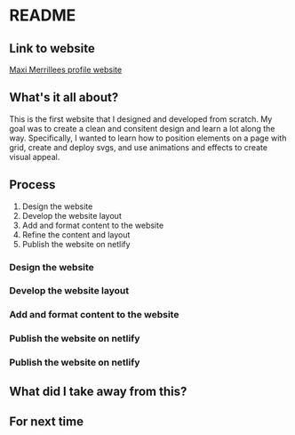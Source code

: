 # README

## Link to website
[Maxi Merrillees profile website](https://maxi-merrillees.netlify.com/)

## What's it all about?
This is the first website that I designed and developed from scratch. My goal was to create a clean and consitent design and learn a lot along the way. Specifically, I wanted to learn how to position elements on a page with grid, create and deploy svgs, and use animations and effects to create visual appeal.

## Process

1.	Design the website 
2.  Develop the website layout
3.  Add and format content to the website
4.  Refine the content and layout
5.  Publish the website on netlify

### Design the website



### Develop the website layout

### Add and format content to the website

### Publish the website on netlify

### Publish the website on netlify

## What did I take away from this?

## For next time